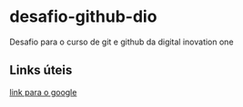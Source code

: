 # desafio-github-dio
Desafio para o curso de git e github da digital inovation one

## Links úteis

[link para o google](https://google.com)
